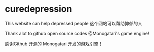 # curedepression
This website can help depressed people 这个网站可以帮助抑郁的人
<p>Thank alot to github open source codes @Monogatari's game engine!</p> 
<p>感谢Github 开源的 Monogatari 开发的游戏引擎！</p>
